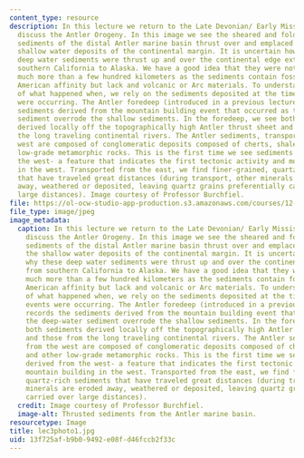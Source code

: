 ```yaml
---
content_type: resource
description: In this lecture we return to the Late Devonian/ Early Mississippian to
  discuss the Antler Orogeny. In this image we see the sheared and folded deep water
  sediments of the distal Antler marine basin thrust over and emplaced on top of the
  shallow water deposits of the continental margin. It is uncertain how and why these
  deep water sediments were thrust up and over the continental edge extending from
  southern California to Alaska. We have a good idea that they were not transported
  much more than a few hundred kilometers as the sediments contain fossils of North
  American affinity but lack and volcanic or Arc materials. To understand the story
  of what happened when, we rely on the sediments deposited at the time that the events
  were occurring. The Antler foredeep (introduced in a previous lecture) records the
  sediments derived from the mountain building event that occurred as the deep-water
  sediment overrode the shallow sediments. In the foredeep, we see both sediments
  derived locally off the topographically high Antler thrust sheet and those from
  the long traveling continental rivers. The Antler sediments, transported from the
  west are composed of conglomeratic deposits composed of cherts, shales and other
  low-grade metamorphic rocks. This is the first time we see sediments derived from
  the west- a feature that indicates the first tectonic activity and mountain building
  in the west. Transported from the east, we find finer-grained, quartz-rich sediments
  that have traveled great distances (during transport, other minerals are eroded
  away, weathered or deposited, leaving quartz grains preferentially carried over
  large distances). Image courtesy of Professor Burchfiel.
file: https://ol-ocw-studio-app-production.s3.amazonaws.com/courses/12-114-field-geology-i-fall-2005/13f725afb9b09492e08fd46fccb2f33c_lec3photo1.jpg
file_type: image/jpeg
image_metadata:
  caption: In this lecture we return to the Late Devonian/ Early Mississippian to
    discuss the Antler Orogeny. In this image we see the sheared and folded deep water
    sediments of the distal Antler marine basin thrust over and emplaced on top of
    the shallow water deposits of the continental margin. It is uncertain how and
    why these deep water sediments were thrust up and over the continental edge extending
    from southern California to Alaska. We have a good idea that they were not transported
    much more than a few hundred kilometers as the sediments contain fossils of North
    American affinity but lack and volcanic or Arc materials. To understand the story
    of what happened when, we rely on the sediments deposited at the time that the
    events were occurring. The Antler foredeep (introduced in a previous lecture)
    records the sediments derived from the mountain building event that occurred as
    the deep-water sediment overrode the shallow sediments. In the foredeep, we see
    both sediments derived locally off the topographically high Antler thrust sheet
    and those from the long traveling continental rivers. The Antler sediments, transported
    from the west are composed of conglomeratic deposits composed of cherts, shales
    and other low-grade metamorphic rocks. This is the first time we see sediments
    derived from the west- a feature that indicates the first tectonic activity and
    mountain building in the west. Transported from the east, we find finer-grained,
    quartz-rich sediments that have traveled great distances (during transport, other
    minerals are eroded away, weathered or deposited, leaving quartz grains preferentially
    carried over large distances).
  credit: Image courtesy of Professor Burchfiel.
  image-alt: Thrusted sediments from the Antler marine basin.
resourcetype: Image
title: lec3photo1.jpg
uid: 13f725af-b9b0-9492-e08f-d46fccb2f33c
---
```

